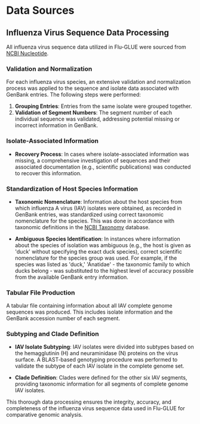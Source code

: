 # Data Sources

## Influenza Virus Sequence Data Processing

All influenza virus sequence data utilized in Flu-GLUE were sourced from [NCBI Nucleotide](https://www.ncbi.nlm.nih.gov/nuccore).

### Validation and Normalization

For each influenza virus species, an extensive validation and normalization process was applied to the sequence and isolate data associated with GenBank entries. The following steps were performed:

1. **Grouping Entries**: Entries from the same isolate were grouped together.
2. **Validation of Segment Numbers**: The segment number of each individual sequence was validated, addressing potential missing or incorrect information in GenBank.

### Isolate-Associated Information

- **Recovery Process**: In cases where isolate-associated information was missing, a comprehensive investigation of sequences and their associated documentation (e.g., scientific publications) was conducted to recover this information.

### Standardization of Host Species Information

- **Taxonomic Nomenclature**: Information about the host species from which influenza A virus (IAV) isolates were obtained, as recorded in GenBank entries, was standardized using correct taxonomic nomenclature for the species. This was done in accordance with taxonomic definitions in the [NCBI Taxonomy](https://www.ncbi.nlm.nih.gov/taxonomy) database.

- **Ambiguous Species Identification**: In instances where information about the species of isolation was ambiguous (e.g., the host is given as 'duck' without specifying the exact duck species), correct scientific nomenclature for the species group was used. For example, if the species was listed as 'duck,' 'Anatidae' - the taxonomic family to which ducks belong - was substituted to the highest level of accuracy possible from the available GenBank entry information.

### Tabular File Production

A tabular file containing information about all IAV complete genome sequences was produced. This includes isolate information and the GenBank accession number of each segment.

### Subtyping and Clade Definition

- **IAV Isolate Subtyping**: IAV isolates were divided into subtypes based on the hemagglutinin (H) and neuraminidase (N) proteins on the virus surface. A BLAST-based genotyping procedure was performed to validate the subtype of each IAV isolate in the complete genome set.

- **Clade Definition**: Clades were defined for the other six IAV segments, providing taxonomic information for all segments of complete genome IAV isolates.

This thorough data processing ensures the integrity, accuracy, and completeness of the influenza virus sequence data used in Flu-GLUE for comparative genomic analysis.
